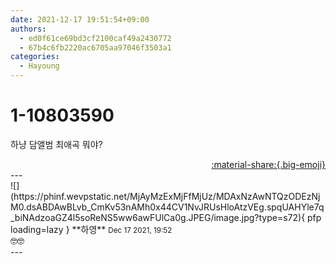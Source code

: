 ```yaml
---
date: 2021-12-17 19:51:54+09:00
authors:
  - ed0f61ce69bd3cf2100caf49a2430772
  - 67b4c6fb2220ac6705aa97046f3503a1
categories:
  - Hayoung
---
```


# 1-10803590

<div class="post-container" markdown="1">
<div class="content-container md-sidebar__scrollwrap" markdown="1">

하냥 담앨범 최애곡 뭐야?

</div>
</div>

<div style="text-align: right;" markdown="1">
<a href="https://weverse.io/fromis9/fanpost/1-10803590" style="text-align: right;">:material-share:{.big-emoji}</a>
</div>
---

<div class="comments-container md-sidebar__scrollwrap" markdown="1">
<div class="comment" markdown="1">
<div class='id-container' markdown="1">
![](https://phinf.wevpstatic.net/MjAyMzExMjFfMjUz/MDAxNzAwNTQzODEzNjM0.dsABDAwBLvb_CmKv53nAMh0x44CV1NvJRUsHloAtzVEg.spqUAHYle7q_biNAdzoaGZ4l5soReNS5ww6awFUlCa0g.JPEG/image.jpg?type=s72){ pfp loading=lazy }
**<span class="artist">하영</span>** <small>Dec 17 2021, 19:52</small><br>
</div>
<div class='comment-body' markdown="1">
🤓🤓
</div>
</div>
</div>
---
